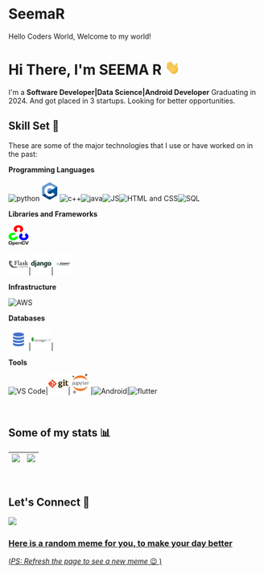 # SeemaR
Hello Coders World, Welcome to my world!

<h1>Hi There, I'm SEEMA R <img  src="https://raw.githubusercontent.com/ABSphreak/ABSphreak/master/gifs/Hi.gif" width="30px"></h1>

I'm a **Software Developer|Data Science|Android Developer** Graduating in 2024. And got placed in 3 startups. Looking for better opportunities. 
## Skill Set :muscle:

These are some of the major technologies that I use or have worked on in the past:

**Programming Languages**

<img title="python" width="40px" src="https://stemettes.org/zine/wp-content/uploads/sites/3/2021/08/giphy-5.gif"><img title="C" alt="C" width="40px" src="https://raw.githubusercontent.com/github/explore/master/topics/c/c.png"><img title="c++" width="60px" src="https://i.pinimg.com/originals/5c/32/fd/5c32fd59f59c761f549d6e693a47c609.gif"><img title="java" width="70px" src="https://nexax.in/wp-content/uploads/2020/11/java-1.gif"><img alt="JS" title="Javascript" width="80px" src="https://media.boingboing.net/wp-content/uploads/2015/11/testing.gif"><img title="HTML and CSS" width="60px" src= "https://tse3.mm.bing.net/th?id=OIP.Ax3mc9JLu0i_d019ig20YQHaFI&pid=Api&P=0&h=180"><img title="SQL" width="70px" src= "https://media3.giphy.com/media/vISmwpBJUNYzukTnVx/giphy.gif">


**Libraries and Frameworks**

<img title="OpenCV" alt="OpenCV" width="40px" src="https://raw.githubusercontent.com/github/explore/master/topics/opencv/opencv.png">

<img title="Flask" alt="Flask" width="40px" src="https://raw.githubusercontent.com/github/explore/master/topics/flask/flask.png">|<img title="Django" alt="Django" width="40px" src="https://raw.githubusercontent.com/github/explore/master/topics/django/django.png">|<img title="jQuery" alt="jQuery" width="40px" src="https://raw.githubusercontent.com/github/explore/master/topics/jquery/jquery.png">

**Infrastructure**

<img title="AWS" alt="AWS" width="40px" src= "https://www.logigroup.com/images/Logo_aws.gif">

**Databases**

<img title="SQL" alt="SQL" width="40px" src="https://raw.githubusercontent.com/github/explore/master/topics/sql/sql.png">|<img title="MongoDB" alt="MongoDB" width="40px" src="https://raw.githubusercontent.com/github/explore/master/topics/mongodb/mongodb.png">|


**Tools**

<img title="VS Code" alt="VS Code" width="40px" src="https://img.icons8.com/fluent/48/000000/visual-studio-code-2019.png">|<img title="git" alt="git" width="40px" src="https://raw.githubusercontent.com/github/explore/master/topics/git/git.png">|<img title="Jupyter Notebook" alt="Jupyter" width="40px" src="https://raw.githubusercontent.com/github/explore/master/topics/jupyter-notebook/jupyter-notebook.png">|<img title= "Android" width= "80px" src= "https://img.android.com.pl/images/user-images/2019/09/Android-nowe-logo.gif">|<img title= "flutter" width= "60px" src= "https://roszkowski.dev/images/2020-05-04/flutter_logo_leg.gif">

<br>

## Some of my stats :bar_chart:

<img src="https://github-readme-stats.vercel.app/api?username=seemar&show_icons=true&theme=radical&include_all_commits=true">|<a href="https://stackoverflow.com/users/story/seemar"><img src="https://github-readme-stackoverflow.vercel.app/?userID=seemar&theme=dark" height="250"></a>
|--|--|

<br>

## Let's Connect :handshake:

<a href="https://www.linkedin.com/in/seema-rj/"><img src="https://cdn2.iconfinder.com/data/icons/social-media-2285/512/1_Linkedin_unofficial_colored_svg-128.png" width="40">


### Here is a random meme for you, to make your day better
(*PS: Refresh the page to see a new meme* :wink: )

